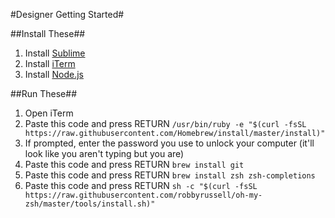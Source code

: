 #Designer Getting Started#

##Install These##
1. Install <a href="https://www.sublimetext.com/" target="_blank">Sublime</a>
2. Install <a href="https://www.iterm2.com/" target="_blank">iTerm</a>
3. Install <a href="https://www.nodejs.org/" target="_blank">Node.js</a>

##Run These##
1. Open iTerm
2. Paste this code and press RETURN
`/usr/bin/ruby -e "$(curl -fsSL https://raw.githubusercontent.com/Homebrew/install/master/install)"`
3. If prompted, enter the password you use to unlock your computer (it'll look like you aren't typing but you are)
4. Paste this code and press RETURN
`brew install git`
5. Paste this code and press RETURN
`brew install zsh zsh-completions`
6. Paste this code and press RETURN
`sh -c "$(curl -fsSL https://raw.githubusercontent.com/robbyrussell/oh-my-zsh/master/tools/install.sh)"`


